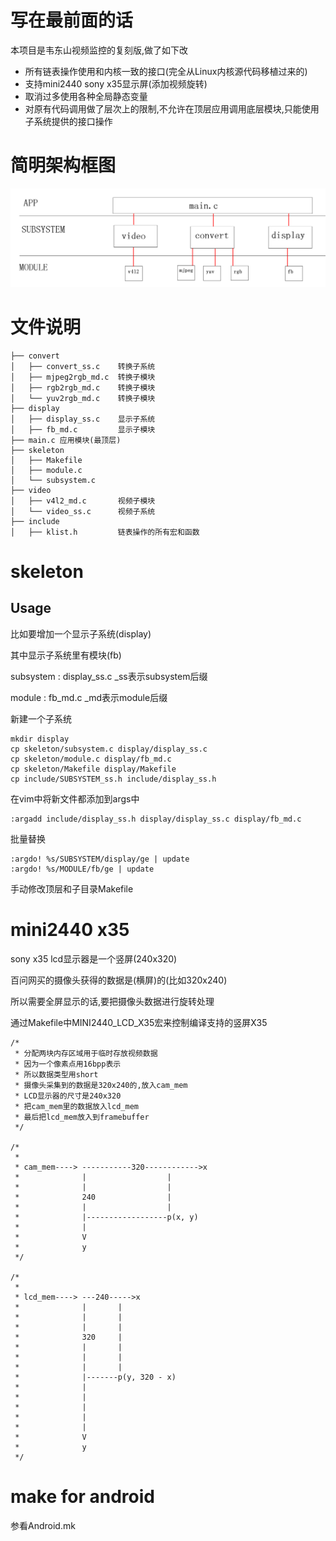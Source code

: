 # 写在最前面的话

本项目是韦东山视频监控的复刻版,做了如下改

- 所有链表操作使用和内核一致的接口(完全从Linux内核源代码移植过来的)
- 支持mini2440 sony x35显示屏(添加视频旋转)
- 取消过多使用各种全局静态变量
- 对原有代码调用做了层次上的限制,不允许在顶层应用调用底层模块,只能使用子系统提供的接口操作

# 简明架构框图

![block](./block.png)

# 文件说明

```shell
├── convert
│   ├── convert_ss.c	转换子系统
│   ├── mjpeg2rgb_md.c  转换子模块
│   ├── rgb2rgb_md.c    转换子模块
│   └── yuv2rgb_md.c    转换子模块
├── display
│   ├── display_ss.c 	显示子系统
│   ├── fb_md.c			显示子模块
├── main.c 应用模块(最顶层)
├── skeleton
│   ├── Makefile
│   ├── module.c
│   └── subsystem.c
├── video
│   ├── v4l2_md.c		视频子模块
│   └── video_ss.c 		视频子系统
├── include
│   ├── klist.h			链表操作的所有宏和函数
```

# skeleton

## Usage

比如要增加一个显示子系统(display)

其中显示子系统里有模块(fb)

subsystem : display_ss.c _ss表示subsystem后缀

module : fb_md.c _md表示module后缀

新建一个子系统

	mkdir display
	cp skeleton/subsystem.c display/display_ss.c
	cp skeleton/module.c display/fb_md.c
	cp skeleton/Makefile display/Makefile
	cp include/SUBSYSTEM_ss.h include/display_ss.h

在vim中将新文件都添加到args中

	:argadd include/display_ss.h display/display_ss.c display/fb_md.c

批量替换

	:argdo! %s/SUBSYSTEM/display/ge | update
	:argdo! %s/MODULE/fb/ge | update

手动修改顶层和子目录Makefile

# mini2440 x35

sony x35 lcd显示器是一个竖屏(240x320)

百问网买的摄像头获得的数据是(横屏)的(比如320x240)

所以需要全屏显示的话,要把摄像头数据进行旋转处理

通过Makefile中MINI2440_LCD_X35宏来控制编译支持的竖屏X35

```shell
/*
 * 分配两块内存区域用于临时存放视频数据
 * 因为一个像素点用16bpp表示
 * 所以数据类型用short
 * 摄像头采集到的数据是320x240的,放入cam_mem
 * LCD显示器的尺寸是240x320
 * 把cam_mem里的数据放入lcd_mem
 * 最后把lcd_mem放入到framebuffer
 */

/*
 *
 * cam_mem---->	-----------320------------>x
 * 				|                  |
 * 				|                  |
 * 				240                |
 *              |                  |
 * 				|------------------p(x, y)
 * 				|
 * 				V
 * 				y
 */

/*
 *
 * lcd_mem---->	---240----->x
 * 				|       |
 * 				|       |
 * 				|       |
 * 				320     |
 * 				|       |
 * 				|       |
 * 				|       |
 * 				|-------p(y, 320 - x)
 * 				|
 * 				|
 * 				|
 * 				|
 * 				|
 * 				V
 * 				y
 */
```
# make for android

参看Android.mk

